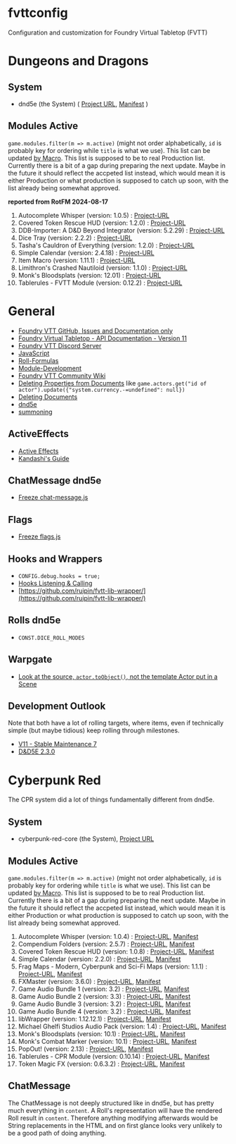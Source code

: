 ﻿# fvttconfig
Configuration and customization for Foundry Virtual Tabletop (FVTT)


# Dungeons and Dragons

## System

+ dnd5e (the System) ( [Project URL](https://github.com/foundryvtt/dnd5e), [Manifest](https://raw.githubusercontent.com/foundryvtt/dnd5e/master/system.json) )


## Modules Active

`game.modules.filter(m => m.active)` (might not order alphabetically, `id` is probably key for ordering while `title` is what we use). This list can be updated [by Macro](https://github.com/itteerde/fvttconfig/blob/main/tools/macros/dev/listModules.js). This list is supposed to be to real Production list. Currently there is a bit of a gap during preparing the next update. Maybe in the future it should reflect the accpeted list instead, which would mean it is either Production or what production is supposed to catch up soon, with the list already being somewhat approved.

**reported from RotFM 2024-08-17**

1. Autocomplete Whisper (version: 1.0.5) : [Project-URL](https://github.com/orcnog/autocomplete-whisper/)
1. Covered Token Rescue HUD (version: 1.2.0) : [Project-URL](https://github.com/xaukael/covered-token-rescue-hud/)
1. DDB-Importer: A D&D Beyond Integrator (version: 5.2.29) : [Project-URL](https://github.com/mrprimate/ddb-importer)
1. Dice Tray (version: 2.2.2) : [Project-URL](https://github.com/mclemente/fvtt-dice-tray)
1. Tasha's Cauldron of Everything (version: 1.2.0) : [Project-URL](https://foundryvtt.com/packages/dnd-tashas-cauldron)
1. Simple Calendar (version: 2.4.18) : [Project-URL](https://github.com/vigoren/foundryvtt-simple-calendar)
1. Item Macro (version: 1.11.1) : [Project-URL](https://github.com/Foundry-Workshop/Item-Macro)
1. Limithron's Crashed Nautiloid (version: 1.1.0) : [Project-URL](https://www.limithron.com/crashed-nautiloid)
1. Monk's Bloodsplats (version: 12.01) : [Project-URL](https://github.com/ironmonk88/monks-bloodsplats)
1. Tablerules - FVTT Module (version: 0.12.2) : [Project-URL](https://github.com/itteerde/fvttconfig/)

# General

+ [Foundry VTT GitHub, Issues and Documentation only](https://github.com/foundryvtt/foundryvtt)
+ [Foundry Virtual Tabletop - API Documentation - Version 11](https://foundryvtt.com/api/)
+ [Foundry VTT Discord Server](https://discord.gg/foundryvtt)
+ [JavaScript](https://devdocs.io/javascript/)
+ [Roll-Formulas](https://github.com/foundryvtt/dnd5e/wiki/Roll-Formulas)
+ [Module-Development](https://foundryvtt.com/article/module-development/)
+ [Foundry VTT Community Wiki](https://foundryvtt.wiki/en/home)
+ [Deleting Properties from Documents](https://discord.com/channels/170995199584108546/699750150674972743/1043341804742914141)
  like `game.actors.get("id of actor").update({"system.currency.-=undefined": null})`
+ [Deleting Documents](https://github.com/GamerFlix/foundryvtt-api-guide/blob/main/macro_guide.md#deleting-documents)
+ [dnd5e](https://github.com/foundryvtt/dnd5e)
+ [summoning](https://github.com/foundryvtt/dnd5e/wiki/Summoning)


## ActiveEffects

+ [Active Effects](https://hackmd.io/@foundryvtt-dnd5e/active-effects)
+ [Kandashi's Guide](https://docs.google.com/document/d/1DuZaIFVq0YulDOvpahrfhZ6dK7LuclIRlGOtT0BIYEo/edit#heading=h.d17oo6mrlamg)

## ChatMessage dnd5e

+ [Freeze chat-message.js](https://gitlab.com/Freeze020/foundry-vtt-scripts/-/blob/master/api-examples/chat-message.js)


## Flags

+ [Freeze flags.js](https://gitlab.com/Freeze020/foundry-vtt-scripts/-/blob/master/api-examples/flags.js)


## Hooks and Wrappers

+ `CONFIG.debug.hooks = true;`
+ [Hooks Listening & Calling](https://foundryvtt.wiki/en/development/guides/Hooks_Listening_Calling)
+ [https://github.com/ruipin/fvtt-lib-wrapper/](https://github.com/ruipin/fvtt-lib-wrapper/)


## Rolls dnd5e

+ `CONST.DICE_ROLL_MODES`


## Warpgate

+ [Look at the source, ```actor.toObject()```, not the template Actor put in a Scene](https://discord.com/channels/170995199584108546/699750150674972743/1084007647214313546)


## Development Outlook

Note that both have a lot of rolling targets, where items, even if technically simple (but maybe tidious) keep rolling through milestones.

+ [V11 - Stable Maintenance 7](https://github.com/foundryvtt/foundryvtt/milestone/135)
+ [D&D5E 2.3.0](https://github.com/foundryvtt/dnd5e/milestone/59)



# Cyberpunk Red

The CPR system did a lot of things fundamentally different from dnd5e.

## System

+ cyberpunk-red-core (the System), [Project URL](https://gitlab.com/cyberpunk-red-team/fvtt-cyberpunk-red-core)

## Modules Active

`game.modules.filter(m => m.active)` (might not order alphabetically, `id` is probably key for ordering while `title` is what we use). This list can be updated [by Macro](https://github.com/itteerde/fvttconfig/blob/main/tools/macros/dev/listModules.js). This list is supposed to be to real Production list. Currently there is a bit of a gap during preparing the next update. Maybe in the future it should reflect the accpeted list instead, which would mean it is either Production or what production is supposed to catch up soon, with the list already being somewhat approved.



1. Autocomplete Whisper (version: 1.0.4) : [Project-URL](https://github.com/orcnog/autocomplete-whisper/), [Manifest](https://raw.githubusercontent.com/orcnog/autocomplete-whisper/master/module.json)
1. Compendium Folders (version: 2.5.7) : [Project-URL](https://github.com/earlSt1/vtt-compendium-folders), [Manifest](https://raw.githubusercontent.com/earlSt1/vtt-compendium-folders/10x-update/module.json)
1. Covered Token Rescue HUD (version: 1.0.8) : [Project-URL](https://github.com/xaukael/covered-token-rescue-hud/), [Manifest](https://github.com/xaukael/covered-token-rescue-hud/raw/main/module.json)
1. Simple Calendar (version: 2.2.0) : [Project-URL](https://github.com/vigoren/foundryvtt-simple-calendar), [Manifest](https://github.com/vigoren/foundryvtt-simple-calendar/releases/latest/download/module.json)
1. Frag Maps - Modern, Cyberpunk and Sci-Fi Maps (version: 1.1.1) : [Project-URL](https://www.patreon.com/fragmaps), [Manifest](https://foundryvtt.s3-us-west-2.amazonaws.com/modules/fragmaps-free/module.json)
1. FXMaster (version: 3.6.0) : [Project-URL](https://github.com/ghost-fvtt/fxmaster), [Manifest](https://github.com/ghost-fvtt/fxmaster/releases/latest/download/module.json)
1. Game Audio Bundle 1 (version: 3.2) : [Project-URL](https://github.com/datdamnzotz/FoundryVTT-Game-Audio-Bundle-1), [Manifest](https://raw.githubusercontent.com/datdamnzotz/FoundryVTT-Game-Audio-Bundle-1/master/module.json)
1. Game Audio Bundle 2 (version: 3.3) : [Project-URL](https://github.com/datdamnzotz/FoundryVTT-Game-Audio-Bundle-2), [Manifest](https://raw.githubusercontent.com/datdamnzotz/FoundryVTT-Game-Audio-Bundle-2/master/module.json)
1. Game Audio Bundle 3 (version: 3.2) : [Project-URL](https://github.com/datdamnzotz/FoundryVTT-Game-Audio-Bundle-3), [Manifest](https://raw.githubusercontent.com/datdamnzotz/FoundryVTT-Game-Audio-Bundle-3/master/module.json)
1. Game Audio Bundle 4 (version: 3.2) : [Project-URL](https://github.com/datdamnzotz/FoundryVTT-Game-Audio-Bundle-4), [Manifest](https://raw.githubusercontent.com/datdamnzotz/FoundryVTT-Game-Audio-Bundle-4/master/module.json)
1. libWrapper (version: 1.12.12.1) : [Project-URL](https://github.com/ruipin/fvtt-lib-wrapper), [Manifest](https://github.com/ruipin/fvtt-lib-wrapper/releases/latest/download/module.json)
1. Michael Ghelfi Studios Audio Pack (version: 1.4) : [Project-URL](https://michaelghelfi.com/), [Manifest](https://foundryvtt.s3-us-west-2.amazonaws.com/modules/michaelghelfi/module.json)
1. Monk's Bloodsplats (version: 10.1) : [Project-URL](https://github.com/ironmonk88/monks-bloodsplats), [Manifest](https://github.com/ironmonk88/monks-bloodsplats/releases/latest/download/module.json)
1. Monk's Combat Marker (version: 10.1) : [Project-URL](https://github.com/ironmonk88/monks-combat-marker), [Manifest](https://github.com/ironmonk88/monks-combat-marker/releases/latest/download/module.json)
1. PopOut! (version: 2.13) : [Project-URL](https://github.com/League-of-Foundry-Developers/fvtt-module-popout), [Manifest](https://raw.githubusercontent.com/League-of-Foundry-Developers/fvtt-module-popout/master/module.json)
1. Tablerules - CPR Module (version: 0.10.14) : [Project-URL](https://github.com/itteerde/fvttconfig/), [Manifest](https://raw.githubusercontent.com/itteerde/fvttconfig/main/modules/cpr-tablerules/module.json)
1. Token Magic FX (version: 0.6.3.2) : [Project-URL](https://github.com/Feu-Secret/Tokenmagic), [Manifest](https://raw.githubusercontent.com/Feu-Secret/Tokenmagic/master/tokenmagic/module.json)


## ChatMessage

The ChatMessage is not deeply structured like in dnd5e, but has pretty much everything in `content`. A Roll's representation will have the rendered Roll result in `content`. Therefore anything modifying afterwards would be String replacements in the HTML and on first glance looks very unlikely to be a good path of doing anything.
